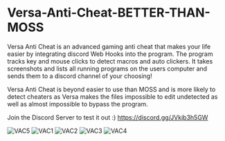 # Versa-Anti-Cheat-BETTER-THAN-MOSS
Versa Anti Cheat is an advanced gaming anti cheat that makes your life easier by integrating discord Web Hooks into the program. The program tracks key and mouse clicks to detect macros and auto clickers. It takes screenshots and lists all running programs on the users computer and sends them to a discord channel of your choosing!

Versa Anti Cheat is beyond easier to use than MOSS and is more likely to detect cheaters as Versa makes the files impossible to edit undetected as well as almost impossible to bypass the program.

Join the Discord Server to test it out :) https://discord.gg/JVkjb3h5GW

![VAC5](https://user-images.githubusercontent.com/75189508/121789350-4274f100-cba3-11eb-8692-080de3d57df0.png)
![VAC1](https://user-images.githubusercontent.com/75189508/121789351-4274f100-cba3-11eb-80ce-2f5639746566.png)
![VAC2](https://user-images.githubusercontent.com/75189508/121789352-430d8780-cba3-11eb-8964-aaa8a6fbaccd.png)
![VAC3](https://user-images.githubusercontent.com/75189508/121789353-430d8780-cba3-11eb-83a6-cb1230daef59.png)
![VAC4](https://user-images.githubusercontent.com/75189508/121789354-430d8780-cba3-11eb-9af8-752b194d0caa.png)
